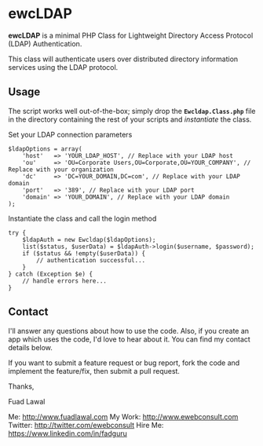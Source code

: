 ewcLDAP
=======

**ewcLDAP** is a minimal PHP Class for  Lightweight Directory Access Protocol (LDAP) Authentication.

This class will authenticate users over distributed directory information services using the LDAP protocol.

Usage
------

The script works well out-of-the-box; simply drop the **`Ewcldap.Class.php`** file in the directory containing the rest of your scripts and *instantiate* the class.

Set your LDAP connection parameters

    $ldapOptions = array(
        'host'   => 'YOUR_LDAP_HOST', // Replace with your LDAP host
        'ou'     => 'OU=Corporate Users,OU=Corporate,OU=YOUR_COMPANY', // Replace with your organization
        'dc'     => 'DC=YOUR_DOMAIN,DC=com', // Replace with your LDAP domain
        'port'   => '389', // Replace with your LDAP port
        'domain' => 'YOUR_DOMAIN', // Replace with your LDAP domain
    );

Instantiate the class and call the login method

    try {
        $ldapAuth = new Ewcldap($ldapOptions);
        list($status, $userData) = $ldapAuth->login($username, $password);
        if ($status && !empty($userData)) {
            // authentication successful...
        }
    } catch (Exception $e) {
        // handle errors here...
    }

Contact
-------

I'll answer any questions about how to use the code. Also, if you create an app which uses the code, I'd love to hear about it. You can find my contact details below.

If you want to submit a feature request or bug report, fork the code and implement the feature/fix, then submit a pull request.

Thanks,

Fuad Lawal

Me: http://www.fuadlawal.com
My Work: http://www.ewebconsult.com Twitter: http://twitter.com/ewebconsult
Hire Me: https://www.linkedin.com/in/fadguru
